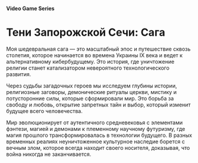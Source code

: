 #### Video Game Series

# Тени Запорожской Сечи: Сага

Моя шедевральная сага — это масштабный эпос и путешествие сквозь столетия, которое начинается во времена Украины IX века и ведет к альтернативному кибербудущему. Это история, где уничтожение религии станет катализатором невероятного технологического развития.

Через судьбы загадочных героев мы исследуем глубины истории, религиозные заговоры, демонические ритуалы церкви, мистику и потусторонние силы, которые сформировали мир. Это борьба за свободу и любовь, открытие запретных тайн и выбор, который изменит будущее всего человечества.

Мир эволюционирует от аутентичного средневековья с элементами фэнтези, магией и демонами к племенному научному футуризму, где магия прошлого трансформировалась в технологии будущего. В разных временных реалиях неуничтоженное культурное наследие борется с вечным злом, которое всегда находит своего носителя, доказывая, что война никогда не заканчивается.